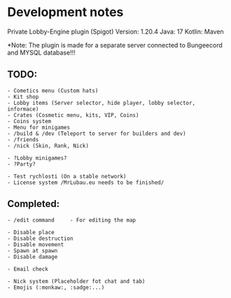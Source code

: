 # Development notes


Private Lobby-Engine plugin (Spigot)
Version: 1.20.4
Java: 17
Kotlin: Maven




*Note: The plugin is made for a separate server connected to Bungeecord and MYSQL database!!!


## TODO:
    - Cometics menu (Custom hats)
    - Kit shop
    - Lobby items (Server selector, hide player, lobby selector, informace)
    - Crates (Cosmetic menu, kits, VIP, Coins)
    - Coins system
    - Menu for minigames
    - /build & /dev (Teleport to server for builders and dev)
    - /friends
    - /nick (Skin, Rank, Nick)

    - ?Lobby minigames?
    - ?Party?

    - Test rychlosti (On a stable network)
    - License system /MrLubau.eu needs to be finished/


## Completed:
    - /edit command     - For editing the map

    - Disable place
    - Disable destruction
    - Disable movement
    - Spawn at spawn
    - Disable damage

    - Email check

    - Nick system (Placeholder fot chat and tab)
    - Emojis (:monkaw:, :sadge:...)
